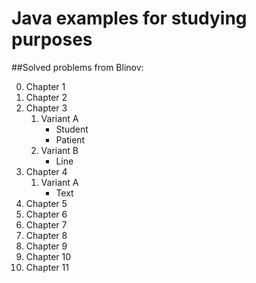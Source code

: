 Java examples for studying purposes
=============

##Solved problems from Blinov:

0. Chapter 1
1. Chapter 2
2. Chapter 3
    1. Variant A
        * Student
        * Patient
    2. Variant B
        * Line
4. Chapter 4
    1. Variant A
        * Text
5. Chapter 5
6. Chapter 6
7. Chapter 7
8. Chapter 8
9. Chapter 9
10. Chapter 10
11. Chapter 11

